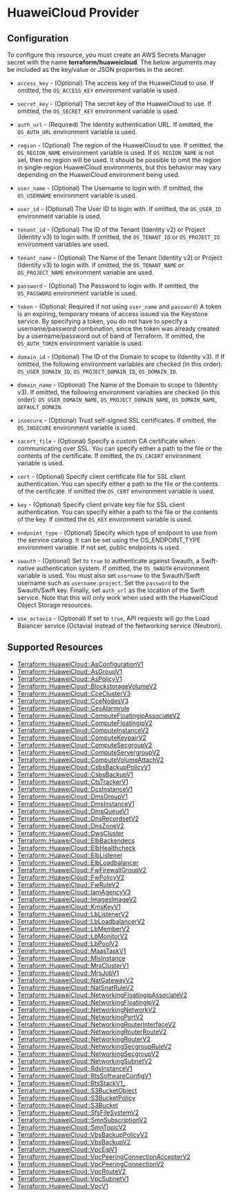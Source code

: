# HuaweiCloud Provider

## Configuration

To configure this resource, you must create an AWS Secrets Manager secret with the name **terraform/huaweicloud**. The below arguments may be included as the key/value or JSON properties in the secret:

* `access_key` - (Optional) The access key of the HuaweiCloud to use.
  If omitted, the `OS_ACCESS_KEY` environment variable is used.

* `secret_key` - (Optional) The secret key of the HuaweiCloud to use.
  If omitted, the `OS_SECRET_KEY` environment variable is used.

* `auth_url` - (Required) The Identity authentication URL. If omitted, the
  `OS_AUTH_URL` environment variable is used.

* `region` - (Optional) The region of the HuaweiCloud to use. If omitted,
  the `OS_REGION_NAME` environment variable is used. If `OS_REGION_NAME` is
  not set, then no region will be used. It should be possible to omit the
  region in single-region HuaweiCloud environments, but this behavior may vary
  depending on the HuaweiCloud environment being used.

* `user_name` - (Optional) The Username to login with. If omitted, the
  `OS_USERNAME` environment variable is used.

* `user_id` - (Optional) The User ID to login with. If omitted, the
  `OS_USER_ID` environment variable is used.

* `tenant_id` - (Optional) The ID of the Tenant (Identity v2) or Project
  (Identity v3) to login with. If omitted, the `OS_TENANT_ID` or
  `OS_PROJECT_ID` environment variables are used.

* `tenant_name` - (Optional) The Name of the Tenant (Identity v2) or Project
  (Identity v3) to login with. If omitted, the `OS_TENANT_NAME` or
  `OS_PROJECT_NAME` environment variable are used.

* `password` - (Optional) The Password to login with. If omitted, the
  `OS_PASSWORD` environment variable is used.

* `token` - (Optional; Required if not using `user_name` and `password`)
  A token is an expiring, temporary means of access issued via the Keystone
  service. By specifying a token, you do not have to specify a username/password
  combination, since the token was already created by a username/password out of
  band of Terraform. If omitted, the `OS_AUTH_TOKEN` environment variable is used.

* `domain_id` - (Optional) The ID of the Domain to scope to (Identity v3). If
  If omitted, the following environment variables are checked (in this order):
  `OS_USER_DOMAIN_ID`, `OS_PROJECT_DOMAIN_ID`, `OS_DOMAIN_ID`.

* `domain_name` - (Optional) The Name of the Domain to scope to (Identity v3).
  If omitted, the following environment variables are checked (in this order):
  `OS_USER_DOMAIN_NAME`, `OS_PROJECT_DOMAIN_NAME`, `OS_DOMAIN_NAME`,
  `DEFAULT_DOMAIN`.

* `insecure` - (Optional) Trust self-signed SSL certificates. If omitted, the
  `OS_INSECURE` environment variable is used.

* `cacert_file` - (Optional) Specify a custom CA certificate when communicating
  over SSL. You can specify either a path to the file or the contents of the
  certificate. If omitted, the `OS_CACERT` environment variable is used.

* `cert` - (Optional) Specify client certificate file for SSL client
  authentication. You can specify either a path to the file or the contents of
  the certificate. If omitted the `OS_CERT` environment variable is used.

* `key` - (Optional) Specify client private key file for SSL client
  authentication. You can specify either a path to the file or the contents of
  the key. If omitted the `OS_KEY` environment variable is used.

* `endpoint_type` - (Optional) Specify which type of endpoint to use from the
  service catalog. It can be set using the OS_ENDPOINT_TYPE environment
  variable. If not set, public endpoints is used.

* `swauth` - (Optional) Set to `true` to authenticate against Swauth, a
  Swift-native authentication system. If omitted, the `OS_SWAUTH` environment
  variable is used. You must also set `username` to the Swauth/Swift username
  such as `username:project`. Set the `password` to the Swauth/Swift key.
  Finally, set `auth_url` as the location of the Swift service. Note that this
  will only work when used with the HuaweiCloud Object Storage resources.

* `use_octavia` - (Optional) If set to `true`, API requests will go the Load Balancer
  service (Octavia) instead of the Networking service (Neutron).


## Supported Resources

* [Terraform::HuaweiCloud::AsConfigurationV1](docs/providers/huaweicloud/AsConfigurationV1.md)
* [Terraform::HuaweiCloud::AsGroupV1](docs/providers/huaweicloud/AsGroupV1.md)
* [Terraform::HuaweiCloud::AsPolicyV1](docs/providers/huaweicloud/AsPolicyV1.md)
* [Terraform::HuaweiCloud::BlockstorageVolumeV2](docs/providers/huaweicloud/BlockstorageVolumeV2.md)
* [Terraform::HuaweiCloud::CceClusterV3](docs/providers/huaweicloud/CceClusterV3.md)
* [Terraform::HuaweiCloud::CceNodesV3](docs/providers/huaweicloud/CceNodesV3.md)
* [Terraform::HuaweiCloud::CesAlarmrule](docs/providers/huaweicloud/CesAlarmrule.md)
* [Terraform::HuaweiCloud::ComputeFloatingipAssociateV2](docs/providers/huaweicloud/ComputeFloatingipAssociateV2.md)
* [Terraform::HuaweiCloud::ComputeFloatingipV2](docs/providers/huaweicloud/ComputeFloatingipV2.md)
* [Terraform::HuaweiCloud::ComputeInstanceV2](docs/providers/huaweicloud/ComputeInstanceV2.md)
* [Terraform::HuaweiCloud::ComputeKeypairV2](docs/providers/huaweicloud/ComputeKeypairV2.md)
* [Terraform::HuaweiCloud::ComputeSecgroupV2](docs/providers/huaweicloud/ComputeSecgroupV2.md)
* [Terraform::HuaweiCloud::ComputeServergroupV2](docs/providers/huaweicloud/ComputeServergroupV2.md)
* [Terraform::HuaweiCloud::ComputeVolumeAttachV2](docs/providers/huaweicloud/ComputeVolumeAttachV2.md)
* [Terraform::HuaweiCloud::CsbsBackupPolicyV1](docs/providers/huaweicloud/CsbsBackupPolicyV1.md)
* [Terraform::HuaweiCloud::CsbsBackupV1](docs/providers/huaweicloud/CsbsBackupV1.md)
* [Terraform::HuaweiCloud::CtsTrackerV1](docs/providers/huaweicloud/CtsTrackerV1.md)
* [Terraform::HuaweiCloud::DcsInstanceV1](docs/providers/huaweicloud/DcsInstanceV1.md)
* [Terraform::HuaweiCloud::DmsGroupV1](docs/providers/huaweicloud/DmsGroupV1.md)
* [Terraform::HuaweiCloud::DmsInstanceV1](docs/providers/huaweicloud/DmsInstanceV1.md)
* [Terraform::HuaweiCloud::DmsQueueV1](docs/providers/huaweicloud/DmsQueueV1.md)
* [Terraform::HuaweiCloud::DnsRecordsetV2](docs/providers/huaweicloud/DnsRecordsetV2.md)
* [Terraform::HuaweiCloud::DnsZoneV2](docs/providers/huaweicloud/DnsZoneV2.md)
* [Terraform::HuaweiCloud::DwsCluster](docs/providers/huaweicloud/DwsCluster.md)
* [Terraform::HuaweiCloud::ElbBackendecs](docs/providers/huaweicloud/ElbBackendecs.md)
* [Terraform::HuaweiCloud::ElbHealthcheck](docs/providers/huaweicloud/ElbHealthcheck.md)
* [Terraform::HuaweiCloud::ElbListener](docs/providers/huaweicloud/ElbListener.md)
* [Terraform::HuaweiCloud::ElbLoadbalancer](docs/providers/huaweicloud/ElbLoadbalancer.md)
* [Terraform::HuaweiCloud::FwFirewallGroupV2](docs/providers/huaweicloud/FwFirewallGroupV2.md)
* [Terraform::HuaweiCloud::FwPolicyV2](docs/providers/huaweicloud/FwPolicyV2.md)
* [Terraform::HuaweiCloud::FwRuleV2](docs/providers/huaweicloud/FwRuleV2.md)
* [Terraform::HuaweiCloud::IamAgencyV3](docs/providers/huaweicloud/IamAgencyV3.md)
* [Terraform::HuaweiCloud::ImagesImageV2](docs/providers/huaweicloud/ImagesImageV2.md)
* [Terraform::HuaweiCloud::KmsKeyV1](docs/providers/huaweicloud/KmsKeyV1.md)
* [Terraform::HuaweiCloud::LbListenerV2](docs/providers/huaweicloud/LbListenerV2.md)
* [Terraform::HuaweiCloud::LbLoadbalancerV2](docs/providers/huaweicloud/LbLoadbalancerV2.md)
* [Terraform::HuaweiCloud::LbMemberV2](docs/providers/huaweicloud/LbMemberV2.md)
* [Terraform::HuaweiCloud::LbMonitorV2](docs/providers/huaweicloud/LbMonitorV2.md)
* [Terraform::HuaweiCloud::LbPoolV2](docs/providers/huaweicloud/LbPoolV2.md)
* [Terraform::HuaweiCloud::MaasTaskV1](docs/providers/huaweicloud/MaasTaskV1.md)
* [Terraform::HuaweiCloud::MlsInstance](docs/providers/huaweicloud/MlsInstance.md)
* [Terraform::HuaweiCloud::MrsClusterV1](docs/providers/huaweicloud/MrsClusterV1.md)
* [Terraform::HuaweiCloud::MrsJobV1](docs/providers/huaweicloud/MrsJobV1.md)
* [Terraform::HuaweiCloud::NatGatewayV2](docs/providers/huaweicloud/NatGatewayV2.md)
* [Terraform::HuaweiCloud::NatSnatRuleV2](docs/providers/huaweicloud/NatSnatRuleV2.md)
* [Terraform::HuaweiCloud::NetworkingFloatingipAssociateV2](docs/providers/huaweicloud/NetworkingFloatingipAssociateV2.md)
* [Terraform::HuaweiCloud::NetworkingFloatingipV2](docs/providers/huaweicloud/NetworkingFloatingipV2.md)
* [Terraform::HuaweiCloud::NetworkingNetworkV2](docs/providers/huaweicloud/NetworkingNetworkV2.md)
* [Terraform::HuaweiCloud::NetworkingPortV2](docs/providers/huaweicloud/NetworkingPortV2.md)
* [Terraform::HuaweiCloud::NetworkingRouterInterfaceV2](docs/providers/huaweicloud/NetworkingRouterInterfaceV2.md)
* [Terraform::HuaweiCloud::NetworkingRouterRouteV2](docs/providers/huaweicloud/NetworkingRouterRouteV2.md)
* [Terraform::HuaweiCloud::NetworkingRouterV2](docs/providers/huaweicloud/NetworkingRouterV2.md)
* [Terraform::HuaweiCloud::NetworkingSecgroupRuleV2](docs/providers/huaweicloud/NetworkingSecgroupRuleV2.md)
* [Terraform::HuaweiCloud::NetworkingSecgroupV2](docs/providers/huaweicloud/NetworkingSecgroupV2.md)
* [Terraform::HuaweiCloud::NetworkingSubnetV2](docs/providers/huaweicloud/NetworkingSubnetV2.md)
* [Terraform::HuaweiCloud::RdsInstanceV1](docs/providers/huaweicloud/RdsInstanceV1.md)
* [Terraform::HuaweiCloud::RtsSoftwareConfigV1](docs/providers/huaweicloud/RtsSoftwareConfigV1.md)
* [Terraform::HuaweiCloud::RtsStackV1_](docs/providers/huaweicloud/RtsStackV1_.md)
* [Terraform::HuaweiCloud::S3BucketObject](docs/providers/huaweicloud/S3BucketObject.md)
* [Terraform::HuaweiCloud::S3BucketPolicy](docs/providers/huaweicloud/S3BucketPolicy.md)
* [Terraform::HuaweiCloud::S3Bucket](docs/providers/huaweicloud/S3Bucket.md)
* [Terraform::HuaweiCloud::SfsFileSystemV2](docs/providers/huaweicloud/SfsFileSystemV2.md)
* [Terraform::HuaweiCloud::SmnSubscriptionV2](docs/providers/huaweicloud/SmnSubscriptionV2.md)
* [Terraform::HuaweiCloud::SmnTopicV2](docs/providers/huaweicloud/SmnTopicV2.md)
* [Terraform::HuaweiCloud::VbsBackupPolicyV2](docs/providers/huaweicloud/VbsBackupPolicyV2.md)
* [Terraform::HuaweiCloud::VbsBackupV2](docs/providers/huaweicloud/VbsBackupV2.md)
* [Terraform::HuaweiCloud::VpcEipV1](docs/providers/huaweicloud/VpcEipV1.md)
* [Terraform::HuaweiCloud::VpcPeeringConnectionAccepterV2](docs/providers/huaweicloud/VpcPeeringConnectionAccepterV2.md)
* [Terraform::HuaweiCloud::VpcPeeringConnectionV2](docs/providers/huaweicloud/VpcPeeringConnectionV2.md)
* [Terraform::HuaweiCloud::VpcRouteV2](docs/providers/huaweicloud/VpcRouteV2.md)
* [Terraform::HuaweiCloud::VpcSubnetV1](docs/providers/huaweicloud/VpcSubnetV1.md)
* [Terraform::HuaweiCloud::VpcV1](docs/providers/huaweicloud/VpcV1.md)